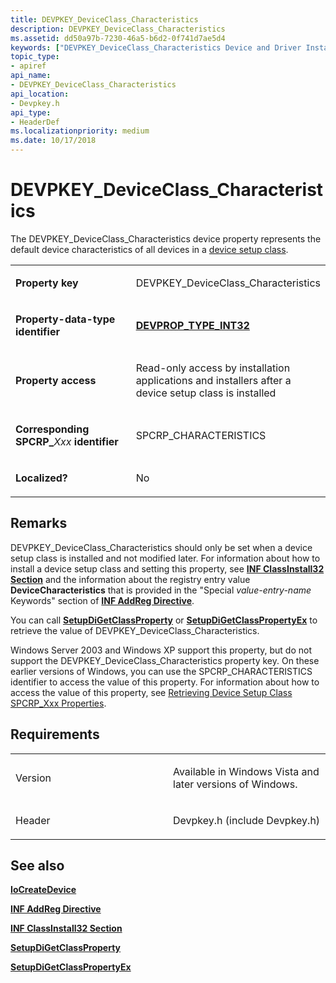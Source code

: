 ```yaml
---
title: DEVPKEY_DeviceClass_Characteristics
description: DEVPKEY_DeviceClass_Characteristics
ms.assetid: dd50a97b-7230-46a5-b6d2-0f741d7ae5d4
keywords: ["DEVPKEY_DeviceClass_Characteristics Device and Driver Installation"]
topic_type:
- apiref
api_name:
- DEVPKEY_DeviceClass_Characteristics
api_location:
- Devpkey.h
api_type:
- HeaderDef
ms.localizationpriority: medium
ms.date: 10/17/2018
---
```


# DEVPKEY_DeviceClass_Characteristics


The DEVPKEY_DeviceClass_Characteristics device property represents the default device characteristics of all devices in a [device setup class](https://docs.microsoft.com/windows-hardware/drivers/install/device-setup-classes).

<table>
<colgroup>
<col width="50%" />
<col width="50%" />
</colgroup>
<tbody>
<tr class="odd">
<td align="left"><p><strong>Property key</strong></p></td>
<td align="left"><p>DEVPKEY_DeviceClass_Characteristics</p></td>
</tr>
<tr class="even">
<td align="left"><p><strong>Property-data-type identifier</strong></p></td>
<td align="left"><p><a href="devprop-type-int32.md" data-raw-source="[&lt;strong&gt;DEVPROP_TYPE_INT32&lt;/strong&gt;](devprop-type-int32.md)"><strong>DEVPROP_TYPE_INT32</strong></a></p></td>
</tr>
<tr class="odd">
<td align="left"><p><strong>Property access</strong></p></td>
<td align="left"><p>Read-only access by installation applications and installers after a device setup class is installed</p></td>
</tr>
<tr class="even">
<td align="left"><p><strong>Corresponding SPCRP_</strong><em>Xxx</em> <strong>identifier</strong></p></td>
<td align="left"><p>SPCRP_CHARACTERISTICS</p></td>
</tr>
<tr class="odd">
<td align="left"><p><strong>Localized?</strong></p></td>
<td align="left"><p>No</p></td>
</tr>
</tbody>
</table>

 

Remarks
-------

DEVPKEY_DeviceClass_Characteristics should only be set when a device setup class is installed and not modified later. For information about how to install a device setup class and setting this property, see [**INF ClassInstall32 Section**](https://docs.microsoft.com/windows-hardware/drivers/install/inf-classinstall32-section) and the information about the registry entry value **DeviceCharacteristics** that is provided in the "Special *value-entry-name* Keywords" section of [**INF AddReg Directive**](https://docs.microsoft.com/windows-hardware/drivers/install/inf-addreg-directive).

You can call [**SetupDiGetClassProperty**](https://docs.microsoft.com/windows/desktop/api/setupapi/nf-setupapi-setupdigetclasspropertyw) or [**SetupDiGetClassPropertyEx**](https://docs.microsoft.com/windows/desktop/api/setupapi/nf-setupapi-setupdigetclasspropertyexw) to retrieve the value of DEVPKEY_DeviceClass_Characteristics.

Windows Server 2003 and Windows XP support this property, but do not support the DEVPKEY_DeviceClass_Characteristics property key. On these earlier versions of Windows, you can use the SPCRP_CHARACTERISTICS identifier to access the value of this property. For information about how to access the value of this property, see [Retrieving Device Setup Class SPCRP_Xxx Properties](https://docs.microsoft.com/windows-hardware/drivers/install/retrieving-spcrp-xxx-properties).

Requirements
------------

<table>
<colgroup>
<col width="50%" />
<col width="50%" />
</colgroup>
<tbody>
<tr class="odd">
<td align="left"><p>Version</p></td>
<td align="left"><p>Available in Windows Vista and later versions of Windows.</p></td>
</tr>
<tr class="even">
<td align="left"><p>Header</p></td>
<td align="left">Devpkey.h (include Devpkey.h)</td>
</tr>
</tbody>
</table>

## See also


[**IoCreateDevice**](https://docs.microsoft.com/windows-hardware/drivers/ddi/wdm/nf-wdm-iocreatedevice)

[**INF AddReg Directive**](https://docs.microsoft.com/windows-hardware/drivers/install/inf-addreg-directive)

[**INF ClassInstall32 Section**](https://docs.microsoft.com/windows-hardware/drivers/install/inf-classinstall32-section)

[**SetupDiGetClassProperty**](https://docs.microsoft.com/windows/desktop/api/setupapi/nf-setupapi-setupdigetclasspropertyw)

[**SetupDiGetClassPropertyEx**](https://docs.microsoft.com/windows/desktop/api/setupapi/nf-setupapi-setupdigetclasspropertyexw)

 

 






